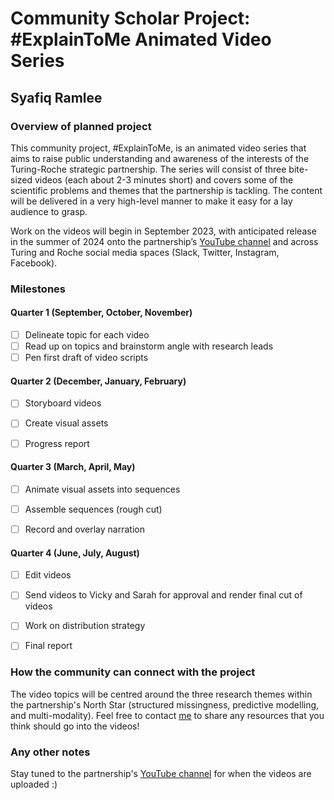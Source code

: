 # Community Scholar Project: #ExplainToMe Animated Video Series
## Syafiq Ramlee

### Overview of planned project
This community project, #ExplainToMe, is an animated video series that aims to raise public understanding and awareness of the interests of the Turing-Roche strategic partnership. The series will consist of three bite-sized videos (each about 2-3 minutes short) and covers some of the scientific problems and themes that the partnership is tackling. The content will be delivered in a very high-level manner to make it easy for a lay audience to grasp.

Work on the videos will begin in September 2023, with anticipated release in the summer of 2024 onto the partnership’s [YouTube channel](https://www.youtube.com/channel/UCtDFLOFg1QBVfPUl5Ei9-Mg) and across Turing and Roche social media spaces (Slack, Twitter, Instagram, Facebook).


### Milestones

#### Quarter 1 (September, October, November)
- [ ] Delineate topic for each video
- [ ] Read up on topics and brainstorm angle with research leads
- [ ] Pen first draft of video scripts

#### Quarter 2 (December, January, February)
- [ ] Storyboard videos
- [ ] Create visual assets
- [ ] Progress report


#### Quarter 3 (March, April, May)
- [ ] Animate visual assets into sequences
- [ ] Assemble sequences (rough cut)
- [ ] Record and overlay narration


#### Quarter 4 (June, July, August)
- [ ] Edit videos
- [ ] Send videos to Vicky and Sarah for approval and render final cut of videos
- [ ] Work on distribution strategy
- [ ] Final report



### How the community can connect with the project
The video topics will be centred around the three research themes within the partnership's North Star (structured missingness, predictive modelling, and multi-modality). Feel free to contact [me](mailto:masr4@cam.ac.uk) to share any resources that you think should go into the videos!

### Any other notes
Stay tuned to the partnership's [YouTube channel](https://www.youtube.com/channel/UCtDFLOFg1QBVfPUl5Ei9-Mg) for when the videos are uploaded :)

